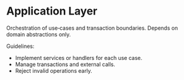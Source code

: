 # Application Layer

Orchestration of use‑cases and transaction boundaries.
Depends on domain abstractions only.

Guidelines:
- Implement services or handlers for each use case.
- Manage transactions and external calls.
- Reject invalid operations early.